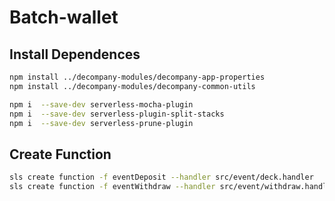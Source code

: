# Batch-wallet

## Install Dependences

```bash
npm install ../decompany-modules/decompany-app-properties
npm install ../decompany-modules/decompany-common-utils

npm i  --save-dev serverless-mocha-plugin
npm i  --save-dev serverless-plugin-split-stacks
npm i  --save-dev serverless-prune-plugin
```

## Create Function

```bash
sls create function -f eventDeposit --handler src/event/deck.handler
sls create function -f eventWithdraw --handler src/event/withdraw.handler
```

